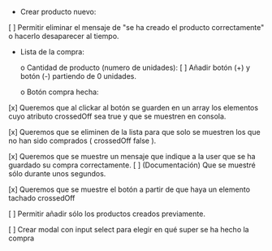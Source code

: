 - Crear producto nuevo:

[ ] Permitir eliminar el mensaje de "se ha creado el producto correctamente" o hacerlo desaparecer al tiempo.


- Lista de la compra:

    o Cantidad de producto (numero de unidades):
      [ ] Añadir botón (+) y botón (-) partiendo de 0 unidades.


    o Botón compra hecha:

[x] Queremos que al clickar al botón se guarden en un array los elementos cuyo atributo crossedOff sea true y que se muestren en consola.

[x] Queremos que se eliminen de la lista para que solo se muestren los que no han sido comprados ( crossedOff false ).

[x] Queremos que se muestre un mensaje que indique a la user que se ha guardado su compra correctamente. 
    [ ] (Documentación) Que se muestré sólo durante unos segundos. 

[x] Queremos que se muestre el botón a partir de que haya un elemento tachado crossedOff 

[ ] Permitir añadir sólo los productos creados previamente.

[ ] Crear modal con input select para elegir en qué super se ha hecho la compra

